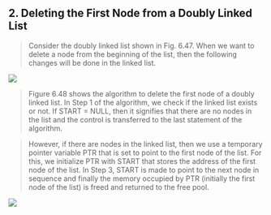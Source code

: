 ## 2. Deleting the First Node from a Doubly Linked List 


 >  Consider the doubly linked list shown in Fig. 6.47. When we want to delete a node from the 
beginning of the list, then the following changes will be done in the linked list. 

 <img src = "/DSA-Using-C/image/list/47.png"> 

 >  Figure 6.48 shows the algorithm to delete the first node of a doubly linked list. In Step 1 of the 
algorithm, we check if the linked list exists or not. If START = 
NULL, then it signifies that there are no nodes in the list and the 
control is transferred to the last statement of the algorithm.
 

 > However, if there are nodes in the linked list, then we use 
a temporary pointer variable PTR that is set to point to the first 
node of the list. For this, we initialize PTR with START that stores 
the address of the first node of the list. In Step 3, START is made 
to point to the next node in sequence and finally the memory 
occupied by PTR (initially the first node of the list) is freed and 
returned to the free pool. 

 <img src = "/DSA-Using-C/image/list/48.png"> 
